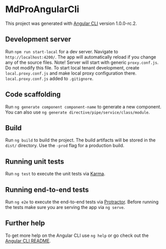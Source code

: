 # MdProAngularCli

This project was generated with [Angular CLI](https://github.com/angular/angular-cli) version 1.0.0-rc.2.

## Development server

Run `npm run start-local` for a dev server. Navigate to `http://localhost:4200/`. The app will automatically reload if you change any of the source files.
Note! Server will start with generic `proxy.conf.js`. Do not modify this file.
To start local tenant development, create `local.proxy.conf.js` and make local proxy configuration there. `local.proxy.conf.js` added to `.gitignore`.

## Code scaffolding

Run `ng generate component component-name` to generate a new component. You can also use `ng generate directive/pipe/service/class/module`.

## Build

Run `ng build` to build the project. The build artifacts will be stored in the `dist/` directory. Use the `-prod` flag for a production build.

## Running unit tests

Run `ng test` to execute the unit tests via [Karma](https://karma-runner.github.io).

## Running end-to-end tests

Run `ng e2e` to execute the end-to-end tests via [Protractor](http://www.protractortest.org/).
Before running the tests make sure you are serving the app via `ng serve`.

## Further help

To get more help on the Angular CLI use `ng help` or go check out the [Angular CLI README](https://github.com/angular/angular-cli/blob/master/README.md).
